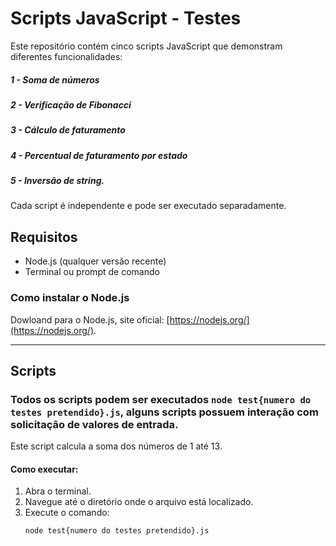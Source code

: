 # Scripts JavaScript - Testes

Este repositório contém cinco scripts JavaScript que demonstram diferentes funcionalidades: 
##### 1 - Soma de números
##### 2 - Verificação de Fibonacci
##### 3 - Cálculo de faturamento
##### 4 - Percentual de faturamento por estado 
##### 5 - Inversão de string. 
Cada script é independente e pode ser executado separadamente.

## Requisitos

- Node.js (qualquer versão recente)
- Terminal ou prompt de comando

### Como instalar o Node.js

Dowloand para o Node.js, site oficial: [https://nodejs.org/](https://nodejs.org/).

---

## Scripts

### Todos os scripts podem ser executados `node test{numero do testes pretendido}.js`, alguns scripts possuem interação com solicitação de valores de entrada.

Este script calcula a soma dos números de 1 até 13.

#### Como executar:
1. Abra o terminal.
2. Navegue até o diretório onde o arquivo está localizado.
3. Execute o comando:
   ```bash
   node test{numero do testes pretendido}.js
